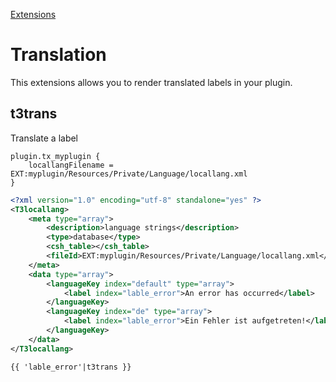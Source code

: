 [Extensions](../extensions.md)

# Translation

This extensions allows you to render translated labels in your plugin.

## t3trans

Translate a label

```
plugin.tx_myplugin {
	locallangFilename = EXT:myplugin/Resources/Private/Language/locallang.xml
}
```

```xml
<?xml version="1.0" encoding="utf-8" standalone="yes" ?>
<T3locallang>
	<meta type="array">
		<description>language strings</description>
		<type>database</type>
		<csh_table></csh_table>
		<fileId>EXT:myplugin/Resources/Private/Language/locallang.xml</fileId>
	</meta>
	<data type="array">
		<languageKey index="default" type="array">
			<label index="lable_error">An error has occurred</label>
		</languageKey>
		<languageKey index="de" type="array">
			<label index="lable_error">Ein Fehler ist aufgetreten!</label>
		</languageKey>
	</data>
</T3locallang>

```

```twig
{{ 'lable_error'|t3trans }}
```
